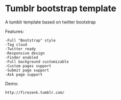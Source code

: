 Tumblr bootstrap template
=========================

A tumblr template based on twitter bootstrap

Features:

	-Full "Bootstrap" style
	-Tag cloud
	-Twitter ready
	-Responsive design
	-Finder enabled
	-Full background customizable
	-Custom pages support
	-Submit page support
	-Ask page support

Demo:

	http://firezenk.tumblr.com/